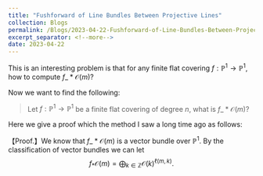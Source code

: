 ```yaml
---
title: "Fushforward of Line Bundles Between Projective Lines"
collection: Blogs
permalink: /Blogs/2023-04-22-Fushforward-of-Line-Bundles-Between-Projective-Lines
excerpt_separator: <!--more-->
date: 2023-04-22
---
```

This is an interesting problem is that for any finite flat covering $f:\mathbb{P}^1\to \mathbb{P}^1$, how to compute $f\_* \mathscr{O}(m)$?
<!--more-->

Now we want to find the following:

> Let $f:\mathbb{P}^1\to \mathbb{P}^1$ be a finite flat covering of degree $n$, what is $f\_* \mathscr{O}(m)$?

Here we give a proof which the method I saw a long time ago as follows:

【Proof.】We know that $f\_* \mathscr{O}(m)$ is a vector bundle over $\mathbb{P}^1$. By the classification of vector bundles we can let
$$
f_* \mathscr{O}(m)=\bigoplus_{k\in\mathbb{Z}}\mathscr{O}(k)^{\ell(m,k)}.
$$
